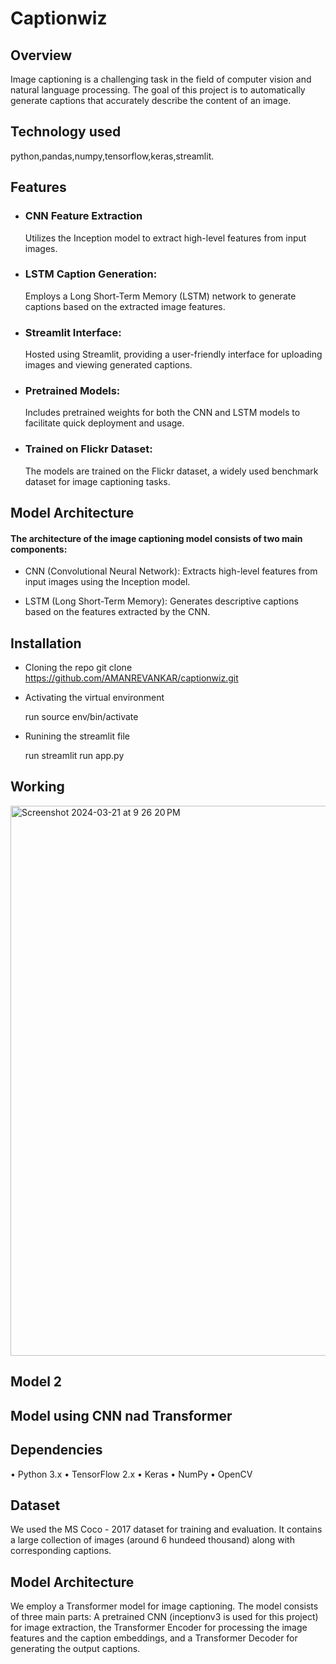 # Captionwiz

## Overview 
Image captioning is a challenging task in the field of computer vision and natural language processing. The goal of this project is to automatically generate captions that accurately describe the content of an image.

## Technology used
python,pandas,numpy,tensorflow,keras,streamlit.

## Features
- ###  CNN Feature Extraction
   Utilizes the Inception model to extract high-level features from input images.
- ### LSTM Caption Generation:
    Employs a Long Short-Term Memory (LSTM) network to generate captions based on the extracted image features.
- ###  Streamlit Interface:
    Hosted using Streamlit, providing a user-friendly interface for uploading images and viewing generated captions.
- ### Pretrained Models:
   Includes pretrained weights for both the CNN and LSTM models to facilitate quick deployment and usage.
- ### Trained on Flickr Dataset:
   The models are trained on the Flickr dataset, a widely used benchmark dataset for image captioning tasks.

## Model Architecture

#### The architecture of the image captioning model consists of two main components:

- CNN (Convolutional Neural Network): Extracts high-level features from input images using the Inception model.

- LSTM (Long Short-Term Memory): Generates descriptive captions based on the features extracted by the CNN.

## Installation
- Cloning the repo
  git clone https://github.com/AMANREVANKAR/captionwiz.git
- Activating the virtual environment
  
   run source env/bin/activate
- Runining the streamlit file
  
   run streamlit run app.py

## Working
<img width="880" alt="Screenshot 2024-03-21 at 9 26 20 PM" src="https://github.com/AMANREVANKAR/captionwiz/assets/122635887/83e2b474-71a0-4f6d-bedb-710f6a6a517a">

## Model 2

## Model using CNN nad Transformer

## Dependencies
•⁠  ⁠Python 3.x
•⁠  ⁠TensorFlow 2.x
•⁠  ⁠Keras
•⁠  ⁠NumPy
•⁠  ⁠OpenCV

 
## Dataset
We used the MS Coco - 2017 dataset for training and evaluation. It contains a large collection of images (around 6 hundeed thousand) along with corresponding captions.

## Model Architecture
We employ a Transformer model for image captioning. The model consists of three main parts: A pretrained CNN (inceptionv3 is used for this project) for image extraction, the Transformer Encoder for processing the image features and the caption embeddings, and a Transformer Decoder for generating the output captions.

